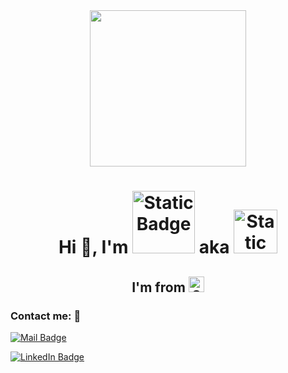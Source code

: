 <div align="center">
       <img  src="https://media.giphy.com/media/gjrYDwbjnK8x36xZIO/giphy.gif?cid=ecf05e47iomr86ugzx9q8ryvu2auvtfkbf9oz5baccklqv8w&ep=v1_gifs_related&rid=giphy.gif&ct=s" width="250"/>
</div>

<h1 align="center">
Hi 👋, I'm <img alt="Static Badge" width="100" src="https://img.shields.io/badge/NHAN%20TRAN%20-%20green"> aka <img alt="Static Badge" width="70" src="https://img.shields.io/badge/BROWN%20-brown">
</h1>
<h2 align="center">I'm from <img alt="Static Badge" width="25" src="https://upload.wikimedia.org/wikipedia/commons/thumb/2/21/Flag_of_Vietnam.svg/800px-Flag_of_Vietnam.svg.png"></h2>

   
### Contact me: 📡     

[![Mail Badge](https://img.shields.io/badge/Gmail-D14836?style=for-the-badge&logo=gmail&logoColor=white)](thanhnhantran002@gmail.com)

[![LinkedIn Badge](https://img.shields.io/badge/LinkedIn-blue?logo=linkedin&logoColor=white&style=for-the-badge)](https://www.linkedin.com/in/trthnhan)
